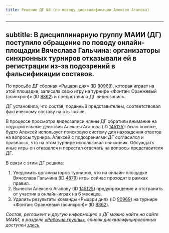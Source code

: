```yaml
---
title: Решение ДГ №8 (по поводу дисквалификации Алексея Агапова)
---
```


---
subtitle: В дисциплинарную группу МАИИ (ДГ) поступило обращение по поводу онлайн-площадки Вячеслава Гальчина: организаторы синхронных турниров отказывали ей в регистрации  из-за подозрений в фальсификации составов.
---

По просьбе ДГ сборная «Рыцари дня» (ID [90969](https://rating.chgk.info/teams/90969)), которая играет на этой площадке, записала свою игру на турнире «Фонтан: Оранжевый (асинхрон)» (ID [8862](https://rating.chgk.info/tournament/8862)) и предоставила ДГ видеозапись. 

ДГ установила, что состав, поданный представителем, соответствовал фактическому составу на отыгрыше.

В процессе просмотра видеозаписи члены ДГ обратили внимание на подозрительные действия Алексея Агапова (ID [145125](https://rating.chgk.info/player/145125)): было похоже, будто Алексей использует поисковую систему для нахождения ответов на вопросы турнира. Алексей с подозрениями ДГ согласился и признался, что  на этом турнире использовал поисковик. Обсуждать иные игры он отказался и перестал отвечать на вопросы представителя ДГ.

В связи с этим ДГ решила:
1. Уведомить организаторов турниров, что на онлайн-площадке Вячеслава Гальчина (ID [4879](https://rating.chgk.info/venues/4879)) игры сейчас проходят в рамках правил.
2. Вынести Алексею Агапову (ID [145125](https://rating.chgk.info/player/145125)) предупреждение и отстранить от участия в онлайн-играх на 6 месяцев.
3. Удалить результаты команды «Рыцари дня» (ID [90969](https://rating.chgk.info/teams/90969)) на турнире «Фонтан: Оранжевый (асинхрон)» (ID [8862](https://rating.chgk.info/tournament/8862)).

*Состав, регламент и другую информацию о ДГ можно найти на сайте МАИИ, в разделе [«Рабочие группы»](https://www.maii.li/p/who#dg), список дисквалифицированных доступен [здесь](https://www.maii.li/p/disqual).*